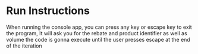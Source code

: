 # Run Instructions

When running the console app, you can press any key or escape key to exit the program, It will ask you for the rebate and product identifier as well as volume
the code is gonna execute until the user presses escape at the end of the iteration
